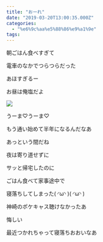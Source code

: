 ```yaml
---
title: "おーれ"
date: "2019-03-20T13:00:35.000Z"
categories: 
  - "%e6%9c%aa%e5%88%86%e9%a1%9e"
tags: 
---
```


朝ごはん食べすぎて

電車のなかでつらつらだった

あほすぎるー

お昼は俺塩だよ

![](/images/2019-03-20-12-16-242496347815638826604.jpg)

うーま♡うーま♡

もう通い始めて半年になるんだなあ

あっという間だね

夜は寄り道せずに

サッと帰宅したのに

ごはん食べて家事途中で

寝落ちしてしまった( ◜ω◝ )( ◜ω◝ )

神崎のポケキャス聴けなかったあ

悔しい

最近つかれちゃって寝落ちおおいなあ
